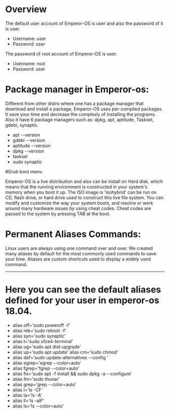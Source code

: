 # Overview
The default user account of Emperor-OS is user and also the password of it is user.

* Username: user
* Password: user

The password of root account of Emperor-OS is user.
* Username: root
* Password: user


# Package manager in Emperor-os:

Different from other distro where one has a package manager that download and install a package, Emperor-OS uses per-compiled packages. It save your time and decrease the complexly of installing the programs. Also it have 6 package managers such as: dpkg, apt, aptitude, Tasksel, gdebi, synaptic.
* apt --version
* gdebi --version
* aptitude --version
* dpkg --version
* tasksel
* sudo synaptic

#Grub boot menu

Emperor-OS is a live distribution and also can be install on Hard disk, which means that the running environment is constructed in your system's memory when you boot it up. The ISO image is 'isohybrid' can be run on CD, flash drive, or hard drive used to construct this live file system. You can modify and customize the way your system boots, and resolve or work around many hardware issues by using cheat codes. Cheat codes are passed to the system by pressing TAB at the boot.

# Permanent Aliases Commands:

Linux users are always using one command over and over. We created many aliases by default for the most commonly used commands to save your time. Aliases are custom shortcuts used to display a widely used command.

---
# Here you can see the default aliases defined for your user in emperor-os 18.04.
* alias off='sudo poweroff -f'
* alias reb='sudo reboot -f'
* alias syn='sudo synaptic'
* alias t='sudo xfce4-terminal'
* alias ug='sudo apt dist-upgrade'
* alias up='sudo apt update' alias cm='sudo chmod'
* alias def='sudo update-alternatives --config '
* alias egrep='egrep --color=auto'
* alias fgrep='fgrep --color=auto'
* alias fix='sudo apt -f install && sudo dpkg -a --configure'
* alias fm='sudo thunar'
* alias grep='grep --color=auto'
* alias l='ls -CF'
* alias la='ls -A'
* alias ll='ls -alF'
* alias ls='ls --color=auto' 
